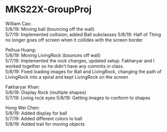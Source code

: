 # MKS22X-GroupProj
William Cao:  
5/6/19: Moving ball (bouncing off the wall)  
5/7/19: Implemented collision; added Ball subclasses
5/8/19: Half of Thing no longer goes off screen when it collides with the screen border

Peihua Huang:  
5/6/19: Moving LivingRock (bounces off wall)  
5/7/19: Implemented the rock changes, updated setup. Fakharyar and I worked together so he didn't have any commits in class.   
5/8/19: Fixed loading images for Ball and LivingRock, changing the path of LivingRock into a spiral and kept LivingRock on the screen

Fakharyar Khan:  
5/6/19: Display Rock (multiple shapes)  
5/7/19: Living rock eyes
5/8/19: Getting images to conform to shapes

Hong Wei Chen:  
5/6/19: Added display for ball  
5/7/19: Added different colors to ball  
5/8/19: Added trail for moving objects  
